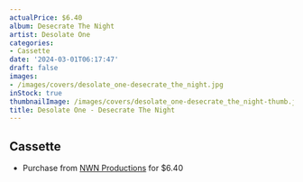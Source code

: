 ```yaml
---
actualPrice: $6.40
album: Desecrate The Night
artist: Desolate One
categories:
- Cassette
date: '2024-03-01T06:17:47'
draft: false
images:
- /images/covers/desolate_one-desecrate_the_night.jpg
inStock: true
thumbnailImage: /images/covers/desolate_one-desecrate_the_night-thumb.jpg
title: Desolate One - Desecrate The Night
---
```


## Cassette
* Purchase from [NWN Productions](http://shop.nwnprod.com/index.php?route=product/product&path=73&product_id=40771&sort=pd.name&order=ASC) for $6.40
